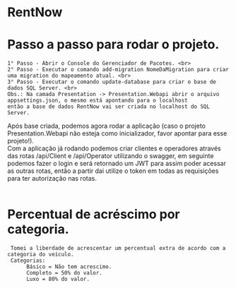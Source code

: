# RentNow

  # Passo a passo para rodar o projeto.

    1° Passo - Abrir o Console do Gerenciador de Pacotes. <br>
    2° Passo - Executar o comando add-migration NomeDaMigration para criar uma migration do mapeamento atual. <br>
    3° Passo - Executar o comando update-database para criar o base de dados SQL Server. <br>
    Obs.: Na camada Presentation -> Presentation.Webapi abrir o arquivo appsettings.json, o mesmo está apontando para o localhost 
    então a base de dados RentNow vai ser criada no localhost do SQL Server.
  
  Após base criada, podemos agora rodar a aplicação (caso o projeto Presentation.Webapi não esteja como inicializador, favor apontar para esse projeto!). <br>
  Com a aplicação já rodando podemos criar clientes e operadores através das rotas /api/Client e /api/Operator utilizando o swagger, em seguinte podemos
  fazer o login e será retornado um JWT para assim poder acessar as outras rotas, então a partir dai utilize o token em todas as requisições para ter 
  autorização nas rotas.
<br><br>
# Percentual de acréscimo por categoria.<br>
     Tomei a liberdade de acrescentar um percentual extra de acordo com a categoria do veículo.
     Categorias: 
          Básico = Não tem acrescimo. 
          Completo = 50% do valor. 
          Luxo = 80% do valor.
      
